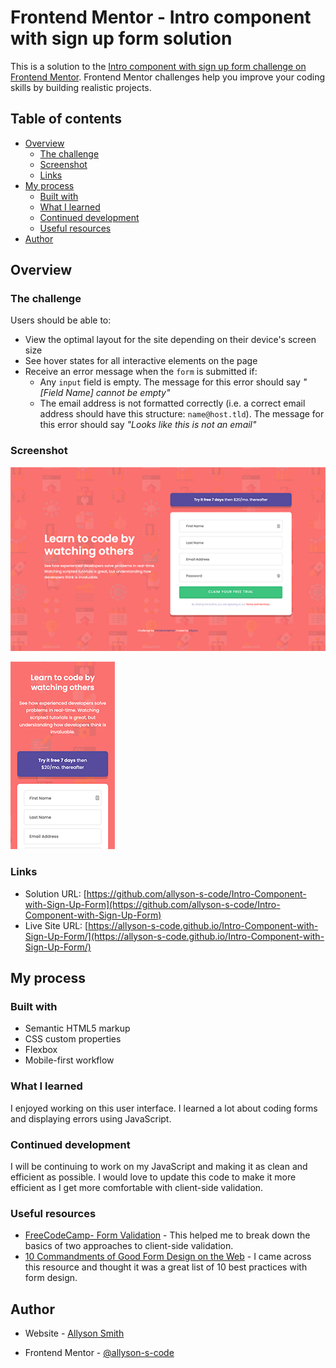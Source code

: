 # Frontend Mentor - Intro component with sign up form solution

This is a solution to the [Intro component with sign up form challenge on Frontend Mentor](https://www.frontendmentor.io/challenges/intro-component-with-signup-form-5cf91bd49edda32581d28fd1). Frontend Mentor challenges help you improve your coding skills by building realistic projects.

## Table of contents

- [Overview](#overview)
  - [The challenge](#the-challenge)
  - [Screenshot](#screenshot)
  - [Links](#links)
- [My process](#my-process)
  - [Built with](#built-with)
  - [What I learned](#what-i-learned)
  - [Continued development](#continued-development)
  - [Useful resources](#useful-resources)
- [Author](#author)

## Overview

### The challenge

Users should be able to:

- View the optimal layout for the site depending on their device's screen size
- See hover states for all interactive elements on the page
- Receive an error message when the `form` is submitted if:
  - Any `input` field is empty. The message for this error should say _"[Field Name] cannot be empty"_
  - The email address is not formatted correctly (i.e. a correct email address should have this structure: `name@host.tld`). The message for this error should say _"Looks like this is not an email"_

### Screenshot

![Intro Component-Desktop](./Intro-Component-Desktop-Screenshot.png)

![Intro Component-Mobile](./Intro-Component-Mobile-Screenshot.png)

### Links

- Solution URL: [https://github.com/allyson-s-code/Intro-Component-with-Sign-Up-Form](https://github.com/allyson-s-code/Intro-Component-with-Sign-Up-Form)
- Live Site URL: [https://allyson-s-code.github.io/Intro-Component-with-Sign-Up-Form/](https://allyson-s-code.github.io/Intro-Component-with-Sign-Up-Form/)

## My process

### Built with

- Semantic HTML5 markup
- CSS custom properties
- Flexbox
- Mobile-first workflow

### What I learned

I enjoyed working on this user interface. I learned a lot about coding forms and displaying errors using JavaScript.

### Continued development

I will be continuing to work on my JavaScript and making it as clean and efficient as possible. I would love to update this code to make it more efficient as I get more comfortable with client-side validation.

### Useful resources

- [FreeCodeCamp- Form Validation](https://www.freecodecamp.org/news/form-validation-with-html5-and-javascript/) - This helped me to break down the basics of two approaches to client-side validation.
- [10 Commandments of Good Form Design on the Web](https://mono.company/design-practice/the-10-commandments-of-good-form-design-on-the-web/) - I came across this resource and thought it was a great list of 10 best practices with form design.

## Author

- Website - [Allyson Smith](https://allyson-s-code.github.io/Web-Dev-Portfolio/)

- Frontend Mentor - [@allyson-s-code](https://www.frontendmentor.io/profile/allyson-s-code)
